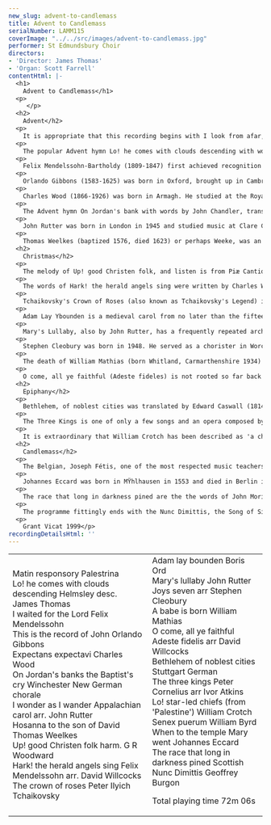 ```yaml
---
new_slug: advent-to-candlemass
title: Advent to Candlemass
serialNumber: LAMM115
coverImage: "../../src/images/advent-to-candlemass.jpg"
performer: St Edmundsbury Choir
directors:
- 'Director: James Thomas'
- 'Organ: Scott Farrell'
contentHtml: |-
  <h1>
    Advent to Candlemass</h1>
  <p>
     </p>
  <h2>
    Advent</h2>
  <p>
    It is appropriate that this recording begins with I look from afar, the text translated from the early medieval Latin of the First Responsory of Advent Sunday in the Office of Matins, and the music adapted from a Magnificat by Giovanni Pierluigi da Palestrina. Palestrina is the earliest of the musicians represented on this disc, his birth date reckoned to be 17th December 1525, which falls in Advent. He died (conveniently for our purposes) on 2nd February 1594, the feast of Candlemass (the Presentation of Christ in the Temple). His entire career was that of a religious musician, beginning as a choirboy in Rome. He held many posts as maestro di cappella and was for a time a member of the Sistine Chapel, despite being married. In 1891 Verdi wrote 'I am particularly glad for the performance of the music of Palestrina. He is the true King of sacred music and the Eternal Father of Italian music', but it is Debussy, writing only two years later, who sums up Palestrina's art exactly; '...They sang a Palestrina mass, for unaccompanied voices. It was marvelously beautiful; this music, although written in a severe style, gives the effect of complete whiteness, and emotion is not represented (as it has been in more recent times) by cries, but by melodic arabesques which create their effect through contour and through interweaving, which produces something which strikes one as unique - harmony is made of melodies!'</p>
  <p>
    The popular Advent hymn Lo! he comes with clouds descending with words by Charles Wesley (Senior) is sung to the tune Helmsley, a melody noted by Thomas Olivers (1725-1799) and included in Charles Wesley's Select Hymns of 1765. Olivers also composed the words to another impressive hymn 'The God of Abraham praise' , setting it to the tune Leoni, a Hebrew melody which he noted from the singing of Meyer Lyon in the London Great Synagogue in Aldgate.</p>
  <p>
    Felix Mendelssohn-Bartholdy (1809-1847) first achieved recognition as a composer when he conducted his First Symphony at the London Philharmonic Concert on 25th May 1829. Having suffered the sneers of Berlin audiences, he so appreciated his first English reception that he returned to these islands nine times during his regrettably short life. At the end of July 1839 the Chairman of the Leipzig Town Council Committee, Dr Raymond Härtel, approached Mendelssohn for two compositions for the Gutenberg Festival of June 1840. The two compositions were the Festgesang for male chorus and orchestra (No.2 of which was adapted to fit the words 'Hark! the herald angels sing') and the Lobegesang Op. 52, a symphony-cantata for chorus, soloists and orchestra. The Lobegesang (Hymn of Praise) is in fact Mendelssohn's Second Symphony and is in ten parts, No.5 being for soprano duet and chorus and entitled I waited for the Lord. The work was first performed at St. Thomas's Church, Leipzig (where J.S.Bach was organist from 1723-1750) on 25th June 1840 and in Birmingham on 23rd September 1840, with Mendelssohn conducting at both performances. I waited for the Lord, based on verses 1, 4 and 5 of Psalm 40, gives the impression of being canonic and is in a style reminiscent of some of the Songs without Words.</p>
  <p>
    Orlando Gibbons (1583-1625) was born in Oxford, brought up in Cambridge and died suddenly in Canterbury whilst on a visit to welcome the bride of Charles I. From 1596 to 1598 he was a chorister of King's College, Cambridge and from 1605 to 1625 he was organist to The Chapel Royal. In 1606 he was granted the Cambridge degree of Mus.B., receiving a D.Mus. from Oxford in 1622. The following year he also held the post of organist at Westminster Abbey. A musician of enviable calibre! The principle source of This is the record of John is the full score in the library of Christ Church, Oxford, where the text is headed; 'This anthem was made for Dr Laud presedent of Saint John's. [Oxford] for St. John Baptists day'. The manuscript begins with Benjamin Rogers's statement 'this Scorebooke was done formerly by that rare musitian, Mr Orlando Gibbons'. It is a verse anthem scored for alto, five viols, and a five-part choir, the altos being divided.</p>
  <p>
    Charles Wood (1866-1926) was born in Armagh. He studied at the Royal College of Music from 1883 to 1887 with Stanford and Bridge, winning the Morley Scholarship for composition and, on the death of Stanford in 1924, was elected Professor of Music at Cambridge University. Although best known for his harmonizations and arrangements of well-known carols including 'This Joyful Eastertide' and 'Ding Dong! merrily on high', he is highly regarded for his other religious music, much of which was written late in his career. Expectans Expectavi is a distillation of Psalm 40 'I waited patiently for the Lord' with words by Charles Hamilton Sorley, a close friend of Wood. It was one of three anthems published in 1919 and is likely to be a direct response to the tragic events of the Great War.</p>
  <p>
    The Advent hymn On Jordan's bank with words by John Chandler, translated from the Latin of Charles Coffin (1676-1749) is sung to the tune Winchester New, the music adapted from a chorale in Musicalisches Hand-Buch of Hamburg, dated 1690.</p>
  <p>
    John Rutter was born in London in 1945 and studied music at Clare College, Cambridge, where he was Director of Music from 1975 to 1979. He has a particular interest in composing for young people and amateurs and has achieved this aim on a grand scale, being known for his music in most congregations, through many recordings, radio broadcasts, his work with the Cambridge Singers and through his involvement both as contributor and co-editor in the ubiquitous Carols for Choirs series. The melody of I wonder as I wander was based on a fragment of a carol heard by John Niles in the Courthouse Square, Murphy, Cherokee County, North Carolina, and written out in 1933. Rutter has followed the melodic line closely and has set it in the key of A minor in sympathy with the inherent harmony of the tune, unexpectedly changing to D major in the final four bars.</p>
  <p>
    Thomas Weelkes (baptized 1576, died 1623) or perhaps Weeke, was an outstanding madrigalist and major contributor to English church music. By 1597 his first volume of madrigals had already been published, and the following year he was appointed organist of Winchester College at a salary of 13s.4d. (67 pence!) per quarter, with board and lodging. Some time in 1602 he joined the choir of Chichester Cathedral as organist and choirmaster. He was now paid £25 2s.4d. per annum with board and lodging. On 13th July 1602 he was awarded a B.Mus. degree from New College, Oxford, but by 1609 his behaviour was showing signs of deterioration beginning with a charge of unauthorised absence throughout the bishopÕs visitation, a charge in 1613 for being drunk in public, and finally a dismissal from his post at the cathedral in 1617 on the grounds that he was 'noted and famed for a common drunckard and notorious swearer and blasphemer'. It is therefore all the more reason for the listener to be grateful for the publication of the six-part (SSATBB) anthem Hosanna to the Son of David, a masterpiece of particular brilliance and power. There is little doubt that it would have been written whilst he was at Chichester Cathedral.</p>
  <h2>
    Christmas</h2>
  <p>
    The melody of Up! good Christen folk, and listen is from Piæ Cantiones (1582) but the words and harmony are both from the pen of G.R. Woodward (1848-1934). Woodward was a close friend of Charles Wood and the two collaborated on several projects. Woodward for example wrote the words for 'This Joyful Eastertide' and edited three volumes; Songs of Syon, the Cowley Carol Book and An Italian Carol Book, to all of which Charles Wood supplied harmonizations and settings. 'Up! good Christen folk, and listen' is taken from the Cowley Carol Book and is in four-part harmony of a type characteristic of the first half of the eighteenth century.</p>
  <p>
    The words of Hark! the herald angels sing were written by Charles Wesley in 1743, G Whitefield in 1753, and M. Madan in 1760, amongst others!</p>
  <p>
    Tchaikovsky's Crown of Roses (also known as Tchaikovsky's Legend) is taken from his Chansons pour la jeunesse, published in Moscow in 1883. Plechtchéev wrote the words, which were translated into German by Hans Schmidt and from which Geoffrey Dearmer wrote the English words used here. The melody is that used by Anton Arensky in his Variations on a Theme by Tchaikovsky.</p>
  <p>
    Adam Lay Ybounden is a medieval carol from no later than the fifteenth century, appearing in the Sloane Manuscript. It has been set to music by several notable musicians including Peter Warlock, Benjamin Britten and Boris Ord, who gave us this version. Boris (really Bernhard) Ord was born in Bristol in 1897. In 1920 he became the organ scholar of Corpus Christi College, Cambridge and by 1923 had founded the Cambridge University Madrigal Society. His outstanding and far-reaching contribution was as Director of Music of KingÕs College, Cambridge (1929 to 1957) which became internationally famous because of regular Christmas Eve broadcasts, foreign tours and recordings. When Sir David Willcocks took over in 1957, he inherited a choir of the highest reputation.</p>
  <p>
    Mary's Lullaby, also by John Rutter, has a frequently repeated arched theme, more suggestive of swaying than of rocking and is set in the key of G flat major. It was published in 1979.</p>
  <p>
    Stephen Cleobury was born in 1948. He served as a chorister in Worcester Cathedral, went on to win a scholarship to KingÕs School, Worcester, subsequently winning a place at St. John's College, Cambridge (1967 to 1971). From 1971 to 1974 he was organist of St. MatthewÕs Church, Northampton and following this became the sub-organist of Westminster Abbey until 1978. He was Master of Music at Westminster Cathedral from 1979 to 1982 and since then has been the Organist and Director of Music at KingÕs College, Cambridge. He arranged the English traditional carol Joys Seven, which appears in the fifteenth century Sloane Manuscript, in 1984.</p>
  <p>
    The death of William Mathias (born Whitland, Carmarthenshire 1934) in 1992, shocking as it was, is perhaps even now too recent to have effected its full impact. He composed a considerable quantity of music in all fields including music for plays, films and television and has been especially celebrated for his choral and organ music. His style can be both lyrical and angular, is always highly rhythmic and his orchestration superb, using percussion most imaginatively. Above all he is a vivid and direct composer, highly refreshing at a time when so much music had become unintelligible to the layman. A babe is born Op.55, was commissioned by the Cardiff Polyphonic Choir in association with the Welsh Arts Council in 1971. The words are fifteenth century and Mathias has headed the score Giocoso, alla danza, using syncopation and parallel fourths from the first bar. It therefore displays the chief characteristics for which Mathias is famous.</p>
  <p>
    O come, all ye faithful (Adeste fideles) is not rooted so far back in history as one might think. The Latin words are eighteenth century and were translated by Frederick Oakeley (1802-1880) and others. The melody is equally 'recent' and was probably written by John Francis Wade (1711-1786). Indeed, it is quite likely that Wade wrote the Latin words.</p>
  <h2>
    Epiphany</h2>
  <p>
    Bethlehem, of noblest cities was translated by Edward Caswall (1814-1878) from the Latin of Aurelius Prudentius Clemens (348-c405 AD), the greatest of the Christian Latin poets. The music (Stuttgart) is adapted from a melody in C.F. Witt's Harmonia Sacra Gotha, dated 1715.</p>
  <p>
    The Three Kings is one of only a few songs and an opera composed by Peter Cornelius (1824-1874) which have stood the test of time. Cornelius came from a German theatrical family in Mainz and at first he was trained to follow their example, taking violin lessons in addition. By 1843 his father had died and it was decided that he should concentrate on music. In 1852 he met Liszt who recognised CorneliusÕs talents and welcomed him into the Weimar circle. He also befriended Brahms and Wagner, becoming Wagner's private répétiteur in 1865. It seems that his determination not to be influenced by any particular school caused him to be eclipsed by those who were. Originally 'Die Könige' was a Weinachtslied (Christmas Song) with a non-choral accompaniment using the chorale 'Wie schön leuchtet der Morgenstern' (How brightly shines the Morning Star) composed no later than 1599 and probably by Johann Nicolai. The familiar choral arrangement was made by Sir Ivor Atkins (1869-1953).</p>
  <p>
    It is extraordinary that William Crotch has been described as 'a child prodigy without parallel in the history of music' as his name carries little weight alongside comparable prodigies such as Mozart or Saint-Saëns. It is recorded that shortly after his second birthday he had taught himself to play God save the King including a bass accompaniment. He also showed remarkable artistic talents at an early age, later becoming a friend of John Constable. He was born in Norwich in 1775, and died whilst visiting his son, the Rev. W.R. Crotch, in Taunton in 1847. In the Norwich and Norfolk Record Office there are 1200 of his paintings and drawings, together with his plays and writings on all kinds of subjects including astronomy, gunnery, physics and pyrotechnics. The two pieces which have remained popular in cathedral music are Lo! star-led chiefs, taken from his oratorio Palestine, and the other a glee or 'motet' called 'Methinks I hear the full celestial choir'. Palestine was first performed in London on 21st April 1812.</p>
  <h2>
    Candlemass</h2>
  <p>
    The Belgian, Joseph Fétis, one of the most respected music teachers and critics in Europe in the first half of the nineteenth century made the following observation in his Biographie Universelle des Musiciens of 1867; '...that he (Byrd) is the inferior of no Italian or Belgian master of his time... One might say without exaggeration that Byrd was the Palestrina or Orlandus Lassus of his time'. Byrd was a convinced Catholic even though born during the Reformation period. He was a pupil of Thomas Tallis and in spite of his religious sympathies was granted a licence by Queen Elizabeth giving him and Tallis virtually exclusive rights to print and publish music. In 1563 he was appointed organist of Lincoln Cathedral, having been born in this city (it is believed) twenty years before, and then shared the duties of organist at The Chapel Royal with Tallis from 1572 until his death in 1623. He was equally at home writing music to either Latin or English words and had a particular skill for word-painting. This is evident at the very beginning of the motet Senex Puerum, the dotted rhythm suggesting the staggering gait of Simeon fitting perfectly with the words 'Senex puerum portabat' (The old man was carrying the child..). The rhythm becomes more solid and the key changes from minor to major showing the childÕs dominance over the old man. There is a short duet with closer harmony suggesting the intimacy of the birth of Christ and the writing is far more decorated and intense with the repetition of the word 'adoravit' (she adored). This piece is taken from Gradualia ad Cantiones Sacræ Liber Primus, 1605, which contains twenty four-part motets including the celebrated 'Ave Verum'.</p>
  <p>
    Johannes Eccard was born in MŸhlhausen in 1553 and died in Berlin in 1611. He studied in Munich with Orlandus Lassus and wrote a large number of sacred and secular works, developed from the Lutheran chorales. When to the Temple Mary went, published in 1598 for the feast of Candlemass, was written when Eccard was vice Kappellmeister at Königsberg. It is a motet for six voices and consists of two verses, each beginning with the dominant chord and reaching a powerful climax in the tonic major key. The first verse ends with Simeon's recognition of Christ as the Light of the World and the second depicting our reward in heaven should we follow Simeon's example. It is a piece of great simplicity yet also of luminosity and powerful beauty.</p>
  <p>
    The race that long in darkness pined are the the words of John Morison (1750-1798) which he based on Isaiah IX, 2-7. The tune is Dundee as adapted by Christopher Tye (c. 1497-1573) in his ÒActs of the ApostlesÓ and found in the Scottish Psalter of 1615.</p>
  <p>
    The programme fittingly ends with the Nunc Dimittis, the Song of Simeon, as set to music in 1979 by the English composer Geoffrey Burgon (born 1941, Hambledon, Hampshire). Burgon, originally a trumpeter, is now better known for his music in the televised version of Evelyn Waugh's Brideshead Revisited, and for the use of this 'Nunc Dimittis' in Tinker, Tailor, Soldier, Spy adapted from John le Carre's novel. He has written many works including a Requiem and a Trumpet Concerto.</p>
  <p>
    Grant Vicat 1999</p>
recordingDetailsHtml: ''
---
```


<table class="tracktable">
  <tbody>
    <tr>
      <td class="column1">
        <span class="trackname">Matin responsory </span><span class="composer">Palestrina</span><br>
        <span class="trackname"> Lo! he comes with clouds descending </span> <span class="composer">Helmsley desc. James Thomas</span><br>
        <span class="trackname"> I waited for the Lord </span><span class="composer">Felix Mendelssohn</span><br>
        <span class="trackname"> This is the record of John </span> <span class="composer">Orlando Gibbons</span><br>
        <span class="trackname"> Expectans expectavi</span><span class="composer"> Charles Wood</span><br>
        <span class="trackname"> On Jordan's banks the Baptist's cry Winchester New </span> <span class="composer">German chorale</span><br>
        <span class="trackname"> I wonder as I wander </span> <span class="composer">Appalachian carol arr. John Rutter</span><br>
        <span class="trackname"> Hosanna to the son of David </span> <span class="composer">Thomas Weelkes</span><br>
        <span class="trackname"> Up! good Christen folk </span> <span class="composer">harm. G R Woodward </span><br>
        <span class="trackname"> Hark! the herald angels sing </span> <span class="composer">Felix Mendelssohn arr. David Willcocks</span><br>
        <span class="trackname"> The crown of roses </span> <span class="composer">Peter Ilyich Tchaikovsky<br>
        </span>
      </td>
      <td class="column2">
        <span class="trackname">Adam lay bounden </span> <span class="composer">Boris Ord</span><br>
        <span class="trackname"> Mary's lullaby </span> <span class="composer">John Rutter</span><br>
        <span class="trackname">Joys seven </span> <span class="composer">arr Stephen Cleobury</span><br>
        <span class="trackname"> A babe is born </span> <span class="composer">William Mathias</span><br>
        <span class="trackname"> O come, all ye faithful Adeste fidelis </span> <span class="composer">arr David Willcocks</span><br>
        <span class="trackname"> Bethlehem of noblest cities Stuttgart </span> <span class="composer">German</span><br>
        <span class="trackname"> The three kings </span> <span class="composer">Peter Cornelius arr Ivor Atkins</span><br>
        <span class="trackname"> Lo! star-led chiefs (from 'Palestine') </span> <span class="composer">William Crotch</span><br>
        <span class="trackname"> Senex puerum </span> <span class="composer">William Byrd<br>
        </span><span class="trackname">When to the temple Mary went </span> <span class="composer">Johannes Eccard<br>
        </span><span class="trackname">The race that long in darkness pined </span> <span class="composer">Scottish</span><br>
        <span class="trackname"> Nunc Dimittis </span> <span class="composer">Geoffrey Burgon</span>
        <p>
          <span id="playingtime">Total playing time 72m 06s</span></p>
      </td>
    </tr>
  </tbody>
</table>
